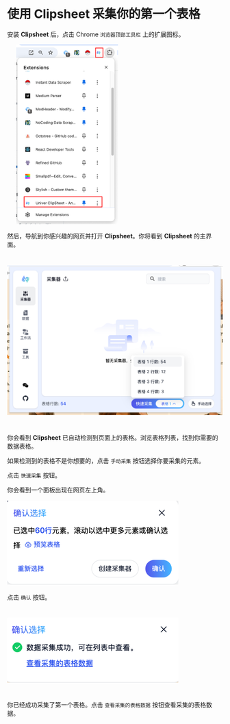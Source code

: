 # 使用 **Clipsheet** 采集你的第一个表格

安装 **Clipsheet** 后，点击 Chrome `浏览器顶部工具栏` 上的扩展图标。

<img  src="../assets/en-US/hello-world/chrome_extensions_navbar.png" style="width: 280px; height: 420px; object-fit: contain;" />

然后，导航到你感兴趣的网页并打开 **Clipsheet**。你将看到 **Clipsheet** 的主界面。

<img  src="../assets/zh-CN/hello-world/clipsheet_popup_detected_dropdown.png" style="width: 600px; height: 400px; object-fit: contain;" />

你会看到 **Clipsheet** 已自动检测到页面上的表格。浏览表格列表，找到你需要的数据表格。

如果检测到的表格不是你想要的，点击 `手动采集` 按钮选择你要采集的元素。

点击 `快速采集` 按钮。

你会看到一个面板出现在网页左上角。

<img  src="../assets/zh-CN/shared/clipsheet_table_scraping_dialog.png" style="width: 400px; height: 200px; object-fit: contain;" />

点击 `确认` 按钮。

<img  src="../assets/zh-CN/hello-world/clipsheet_success_scraping_dialog.png" style="width: 400px; height: 200px; object-fit: contain;" />

你已经成功采集了第一个表格。点击 `查看采集的表格数据` 按钮查看采集的表格数据。
